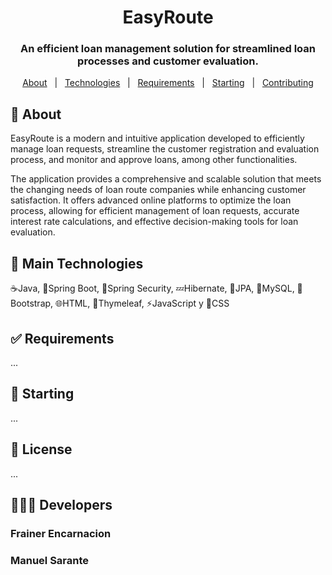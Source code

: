 <div align="center">
  <h1>EasyRoute</h1>
  <h3>An efficient loan management solution for streamlined loan processes and customer evaluation.</h3>
</div>

<!--
<p align="center">
  <a href="https://github.com/ManuelMatancero/EasyRoute/fork" target="_blank">
    <img src="https://img.shields.io/github/forks//loan-route-management-app?" alt="Badge showing the total number of project forks"/>
  </a>

  <a href="https://github.com/ManuelMatancero/EasyRoute/stargazers" target="_blank">
    <img src="https://img.shields.io/github/stars/ManuelMatancero/EasyRoute?" alt="Badge showing the total number of project stars"/>
  </a>

  <a href="https://github.com/ManuelMatancero/EasyRoute/commits/main" target="_blank">
    <img src="https://img.shields.io/github/commit-activity/m/ManuelMatancero/EasyRoute?" alt="Badge showing average commit frequency per month"/>
  </a>

  <a href="https://github.com/ManuelMatancero/EasyRoute/commits/main" target="_blank">
    <img src="https://img.shields.io/github/last-commit/ManuelMatancero/EasyRoute?" alt="Badge showing the date of the last commit"/>
  </a>

  <a href="https://github.com/ManuelMatancero/EasyRoute/issues" target="_blank">
    <img src="https://img.shields.io/github/issues/ManuelMatancero/EasyRoute?" alt="Badge showing the total number of project issues"/>
  </a>

  <a href="https://github.com/ManuelMatancero/EasyRoute/pulls" target="_blank">
    <img src="https://img.shields.io/github/issues-pr/ManuelMatancero/EasyRoute?" alt="Badge showing the total number of project pull-requests"/>
  </a>

  <a href="https://github.com/ManuelMatancero/EasyRoute/LICENSE.md" target="_blank">
    <img alt="Badge showing project license type" src="https://img.shields.io/github/license/ManuelMatancero/EasyRoute?color=f85149">
  </a>
</p>
-->

<p align="center">
  <a href="#dart-about">About</a> &#xa0; | &#xa0;
  <a href="#rocket-main-technologies">Technologies</a> &#xa0; | &#xa0;
  <a href="#white_check_mark-requirements">Requirements</a> &#xa0; | &#xa0;
  <a href="#checkered_flag-starting">Starting</a> &#xa0; | &#xa0;
  <a href="https://github.com/ManuelMatancero/loan-route-management-app">Contributing</a>
</p>

## :dart: About

EasyRoute is a modern and intuitive application developed to efficiently manage loan requests, streamline the customer registration and evaluation process, and monitor and approve loans, among other functionalities.

The application provides a comprehensive and scalable solution that meets the changing needs of loan route companies while enhancing customer satisfaction. It offers advanced online platforms to optimize the loan process, allowing for efficient management of loan requests, accurate interest rate calculations, and effective decision-making tools for loan evaluation.

## :rocket: Main Technologies

☕️Java, 🍃Spring Boot, 🔐Spring Security, 💤Hibernate, 🧱JPA, 📄MySQL, 🚀Bootstrap, 🌐HTML, 💮Thymeleaf, ⚡️JavaScript y 🎨CSS

## :white_check_mark: Requirements

...

## :checkered_flag: Starting

...

## :memo: License

...

## 👨🏻‍🚀 Developers

### Frainer Encarnacion 
### Manuel Sarante
